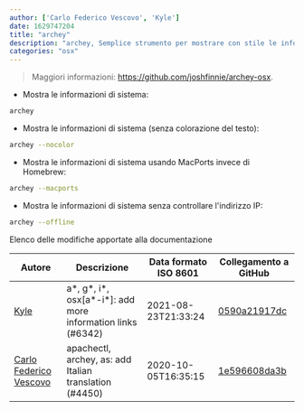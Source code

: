 ```yaml
---
author: ['Carlo Federico Vescovo', 'Kyle']
date: 1629747204
title: "archey"
description: "archey, Semplice strumento per mostrare con stile le informazioni di sistema."
categories: "osx"
---
```

> Maggiori informazioni: <https://github.com/joshfinnie/archey-osx>.

- Mostra le informazioni di sistema:

```bash
archey
```

- Mostra le informazioni di sistema (senza colorazione del testo):

```bash
archey --nocolor
```

- Mostra le informazioni di sistema usando MacPorts invece di Homebrew:

```bash
archey --macports
```

- Mostra le informazioni di sistema senza controllare l'indirizzo IP:

```bash
archey --offline
```
Elenco delle modifiche apportate alla documentazione


Autore | Descrizione | Data formato ISO 8601 | Collegamento a GitHub
------|-----|-----|-----
[Kyle](mailto:76597257+Gitleptune@users.noreply.github.com) | a*, g*, i*, osx[a*-i*]: add more information links (#6342) | 2021-08-23T21:33:24 | [0590a21917dc](https://github.com/tldr-pages/tldr/commit/0590a21917dc981d3cc64b8094b1cffa9d0a3b78)
[Carlo Federico Vescovo](mailto:vescovocarlofederico@gmail.com) | apachectl, archey, as: add Italian translation (#4450) | 2020-10-05T16:35:15 | [1e596608da3b](https://github.com/tldr-pages/tldr/commit/1e596608da3b073858ba6df5acd47a7ea1e89118)

